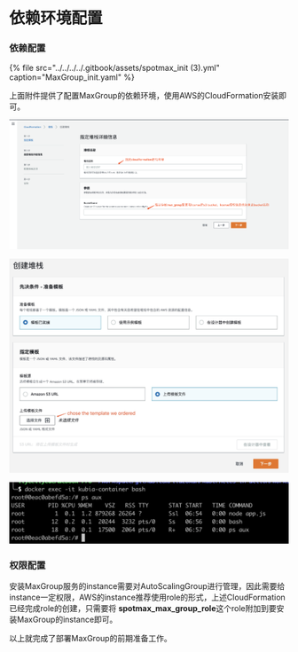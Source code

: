 # 依赖环境配置

### 依赖配置

{% file src="../../../../.gitbook/assets/spotmax\_init \(3\).yml" caption="MaxGroup\_init.yaml" %}

上面附件提供了配置MaxGroup的依赖环境，使用AWS的CloudFormation安装即可。

![](../../../../.gitbook/assets/image%20%2815%29.png)



![](../../../../.gitbook/assets/1568270337543.jpg)



![](../../../../.gitbook/assets/image%20%2836%29.png)

### 权限配置

安装MaxGroup服务的instance需要对AutoScalingGroup进行管理，因此需要给instance一定权限，AWS的instance推荐使用role的形式，上述CloudFormation已经完成role的创建，只需要将 **spotmax\_max\_group\_role**这个role附加到要安装MaxGroup的instance即可。

以上就完成了部署MaxGroup的前期准备工作。

